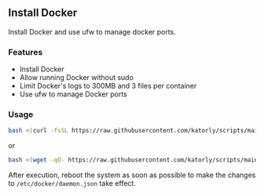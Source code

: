 ## Install Docker
Install Docker and use ufw to manage docker ports.

### Features
- Install Docker
- Allow running Docker without sudo
- Limit Docker's logs to 300MB and 3 files per container
- Use ufw to manage Docker ports

### Usage
```bash
bash <(curl -fsSL https://raw.githubusercontent.com/katorly/scripts/main/debian/docker/install.sh)
```
or
```bash
bash <(wget -qO- https://raw.githubusercontent.com/katorly/scripts/main/debian/docker/install.sh)
```

After execution, reboot the system as soon as possible to make the changes to `/etc/docker/daemon.json` take effect.
